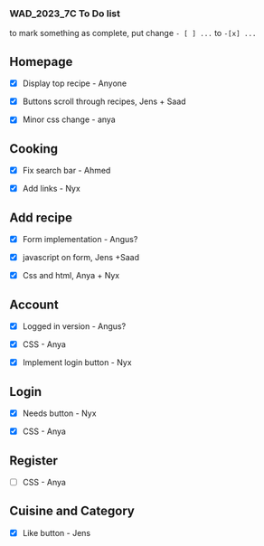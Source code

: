 ### WAD_2023_7C To Do list
to mark something as complete, put change `- [ ] ...` to `-[x] ...`


## Homepage

- [x] Display top recipe - Anyone

- [x] Buttons scroll through recipes, Jens + Saad

- [x] Minor css change - anya

## Cooking

- [x] Fix search bar - Ahmed

- [x] Add links - Nyx

## Add recipe 

- [x] Form implementation - Angus?

- [x] javascript on form, Jens +Saad

- [x] Css and html, Anya + Nyx

## Account 

- [x] Logged in version - Angus?

- [x] CSS - Anya

- [x] Implement login button - Nyx

## Login

- [x] Needs button - Nyx

- [x] CSS - Anya

## Register 

- [ ] CSS - Anya

## Cuisine and Category

- [x] Like button - Jens 
